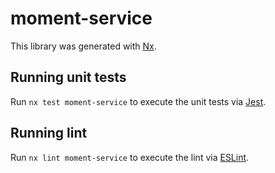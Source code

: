 # moment-service

This library was generated with [Nx](https://nx.dev).

## Running unit tests

Run `nx test moment-service` to execute the unit tests via [Jest](https://jestjs.io).

## Running lint

Run `nx lint moment-service` to execute the lint via [ESLint](https://eslint.org/).
